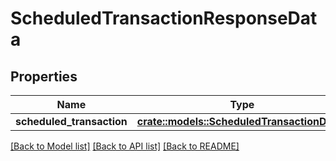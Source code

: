 # ScheduledTransactionResponseData

## Properties

Name | Type | Description | Notes
------------ | ------------- | ------------- | -------------
**scheduled_transaction** | [**crate::models::ScheduledTransactionDetail**](ScheduledTransactionDetail.md) |  | 

[[Back to Model list]](../README.md#documentation-for-models) [[Back to API list]](../README.md#documentation-for-api-endpoints) [[Back to README]](../README.md)


